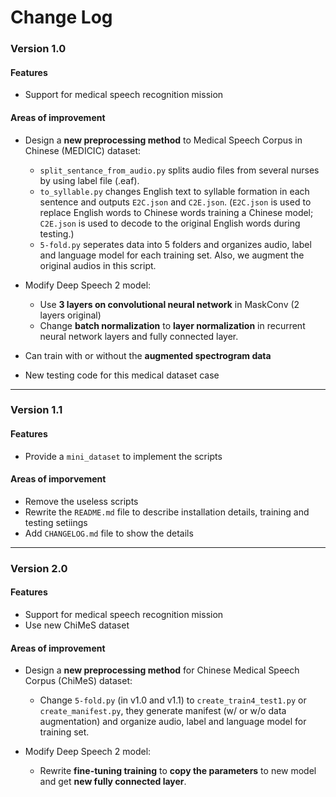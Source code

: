 # Change Log
### Version 1.0
#### Features
* Support for medical speech recognition mission
#### Areas of improvement
* Design a **new preprocessing method** to Medical Speech Corpus in Chinese (MEDICIC) dataset:
    
    * `split_sentance_from_audio.py` splits audio files from several nurses by using label file (.eaf).
    * `to_syllable.py` changes English text to syllable formation in each sentence and outputs `E2C.json` and `C2E.json`. (`E2C.json` is used to replace English words to Chinese words training a Chinese model; `C2E.json` is used to decode to the original English words during testing.)
    * `5-fold.py` seperates data into 5 folders and organizes audio, label and language model for each training set. Also, we augment the original audios in this script.

* Modify Deep Speech 2 model:
    
    * Use **3 layers on convolutional neural network** in MaskConv (2 layers original)
    * Change **batch normalization** to **layer normalization** in recurrent neural network layers and fully connected layer.

* Can train with or without the **augmented spectrogram data**
* New testing code for this medical dataset case

---

### Version 1.1
#### Features
* Provide a `mini_dataset` to implement the scripts
#### Areas of imporvement
* Remove the useless scripts
* Rewrite the `README.md` file to describe installation details, training and testing setiings
* Add `CHANGELOG.md` file to show the details

---

### Version 2.0
#### Features
* Support for medical speech recognition mission
* Use new ChiMeS dataset

#### Areas of improvement
* Design a **new preprocessing method** for Chinese Medical Speech Corpus (ChiMeS) dataset:
    * Change `5-fold.py` (in v1.0 and v1.1) to `create_train4_test1.py` or `create_manifest.py`, they generate manifest (w/ or w/o data augmentation) and organize audio, label and language model for training set. 

* Modify Deep Speech 2 model:
    
    * Rewrite **fine-tuning training** to **copy the parameters** to new model and get **new fully connected layer**.

